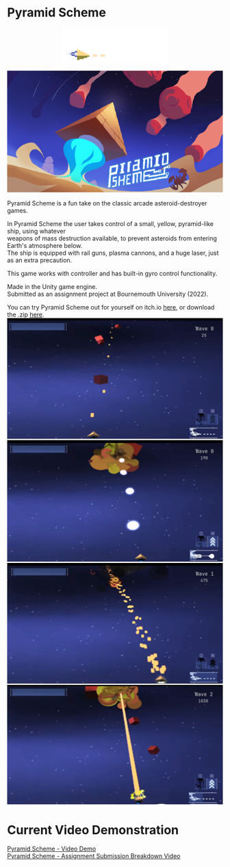 # Pyramid Scheme
<p align="center">
  <img src="~Documentation/Image/Pyramid_Scheme_Logo.png" width=250>
</p>
<p align="center">
  <img src="~Documentation/Image/Pyramid_Scheme_Background.png" width=550>
</p>

Pyramid Scheme is a fun take on the classic arcade asteroid-destroyer games. 

In Pyramid Scheme the user takes control of a small, yellow, pyramid-like ship, using whatever </br>
weapons of mass destruction available, to prevent asteroids from entering Earth's atmosphere below.</br> 
The ship is equipped with rail guns, plasma cannons, and a huge laser, just as an extra precaution.</br>

This game works with controller and has built-in gyro control functionality.

Made in the Unity game engine. </br>
Submitted as an assignment project at Bournemouth University (2022).</br>

You can try Pyramid Scheme out for yourself on itch.io [here](https://cyanryan50.itch.io/pyramid-scheme), or download the .zip [here](https://drive.google.com/file/d/1HD3fAW-OjbiJprLJ774V5Q_TbUlqjiaj/view?usp=sharing). </br>
![Image](~Documentation/Image/Pyramid_Scheme_0.png)
![Image](~Documentation/Image/Pyramid_Scheme_1.png)
![Image](~Documentation/Image/Pyramid_Scheme_2.png)
![Image](~Documentation/Image/Pyramid_Scheme_3.png)

# Current Video Demonstration
[Pyramid Scheme - Video Demo](https://youtu.be/W25J8B5bF3U) </br>
[Pyramid Scheme - Assignment Submission Breakdown Video](https://youtu.be/FkA-EZ2qEL0) </br>
